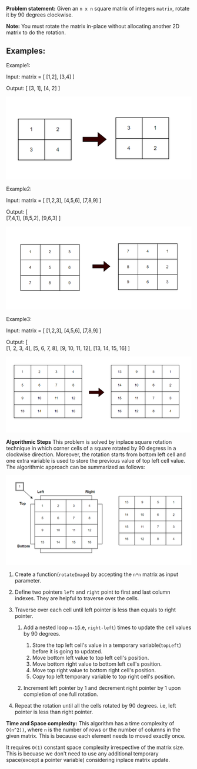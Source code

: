 **Problem statement:**
Given an `n x n` square matrix of integers `matrix`, rotate it by 90 degrees clockwise.

**Note:** You must rotate the matrix in-place without allocating another 2D matrix to do the rotation.

## Examples:
Example1:

Input: matrix = [
    [1,2],
    [3,4]
  ]

Output: [
    [3, 1],
    [4, 2]
]


![Screenshot](../../../../images/rotate-image1.png)

Example2:

Input: matrix = [
    [1,2,3],
    [4,5,6],
    [7,8,9]
 ]

Output: [  
  [7,4,1],
  [8,5,2],
  [9,6,3]
]

![Screenshot](../../../../images/rotate-image2.png)

Example3:

Input: matrix = [
    [1,2,3],
    [4,5,6],
    [7,8,9]
]

Output: [  
    [1, 2, 3, 4], 
    [5, 6, 7, 8],
    [9, 10, 11, 12], 
    [13, 14, 15, 16]
]

![Screenshot](../../../../images/rotate-image3.png)


**Algorithmic Steps**
This problem is solved by inplace square rotation technique in which corner cells of a square rotated by 90 degress in a clockwise direction. Moreover, the rotation starts from bottom left cell and one extra variable is used to store the previous value of top left cell value. The algorithmic approach can be summarized as follows: 

![Screenshot](../../../../images/rotate-image4.png)

1. Create a function(`rotateImage`) by accepting the `n*n` matrix as input parameter.
   
2. Define two pointers `left` and `right` point to first and last column indexes. They are helpful to traverse over the cells.

3. Traverse over each cell until left pointer is less than equals to right pointer.

   1. Add a nested loop `n-1`(i.e, `right-left`) times to update the cell values by 90 degrees.
        1. Store the top left cell's value in a temporary variable(`topLeft`) before it is going to updated.
        2. Move bottom left value to top left cell's position.
        3. Move bottom right value to bottom left cell's position.
        4. Move top right value to bottom right cell's position.
        5. Copy top left temporary variable to top right cell's position.
   
   2. Increment left pointer by 1 and decrement right pointer by 1 upon completion of one full rotation.
   
4. Repeat the rotation until all the cells rotated by 90 degrees. i.e, left pointer is less than right pointer.


**Time and Space complexity:**
This algorithm has a time complexity of `O(n^2))`, where `n` is the number of rows or the number of columns in the given matrix. This is because each element needs to moved exactly once.

It requires `O(1)` constant space complexity irrespective of the matrix size. This is becuase we don't need to use any additional temporary space(except a pointer variable) considering inplace matrix update.
